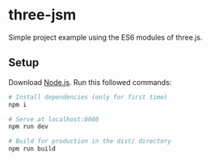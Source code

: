 # three-jsm
Simple project example using the ES6 modules of three.js.

## Setup
Download [Node.js](https://nodejs.org/en/download/).
Run this followed commands:

``` bash
# Install dependencies (only for first time)
npm i

# Serve at localhost:8080
npm run dev

# Build for production in the dist/ directory
npm run build
```
